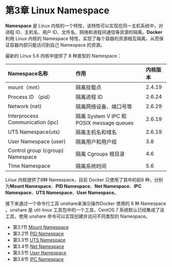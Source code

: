 # 第3章 Linux Namespace

**Namespace** 是 Linux 内核的一个特性，该特性可以实现在同一主机系统中，对进程 ID、主机名、用户 ID、文件名、网络和进程间通信等资源的隔离。**Docker** 利用 Linux 内核的 Namespace 特性，实现了每个容器的资源相互隔离，从而保证容器内部只能访问到自己 Namespace 的资源。

最新的 Linux 5.6 内核中提供了 8 种类型的 Namespace：

| Namespace名称                    | 作用                                      | 内核版本 |
| :------------------------------- | :---------------------------------------- | :------- |
| mount（mnt）                     | 隔离挂载点                                | 2.4.19   |
| Process ID （pid）               | 隔离进程 ID                               | 2.6.24   |
| Network (net)                    | 隔离网络设备、端口号等                    | 2.6.29   |
| Interprocess Communication (ipc) | 隔离 System V IPC 和 POSIX message queues | 2.6.19   |
| UTS Namespace(uts)               | 隔离主机名和域名                          | 2.6.19   |
| User Namespace (user)            | 隔离用户和用户组                          | 3.8      |
| Control group (cgroup) Namespace | 隔离 Cgroups 根目录                       | 4.6      |
| Time Namespace                   | 隔离系统时间                              | 5.6      |

Linux 内核提供了8种 Namespace，目前 Docker 只使用了其中的前6 种，分别为**Mount Namespace**、**PID Namespace**、**Net Namespace**、**IPC Namespace**、**UTS Namespace**、**User Namespace**。

接下来通过一个命令行工具 unshare来演示操作Docker 使用的 6 种 Namespace 。unshare 是 util-linux 工具包中的一个工具，CentOS 7 系统默认已经集成了该工具，使用 unshare 命令可以实现创建并访问不同类型的 Namespace。

- 第3.1节 [Mount Namespace](chapter3.1.md)
- 第3.2节 [PID Namespace](chapter3.2.md)
- 第3.3节 [UTS Namespace](chapter3.3.md)
- 第3.4节 [Net Namespace](chapter3.4.md)
- 第3.5节 [User Namespace](chapter3.5.md)
- 第3.6节 [IPC Namespace](chapter3.6.md)

